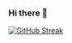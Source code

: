 ### Hi there 👋


[![GitHub Streak](https://github-readme-streak-stats.herokuapp.com?user=denny-sam&theme=highcontrast)](https://git.io/streak-stats)
